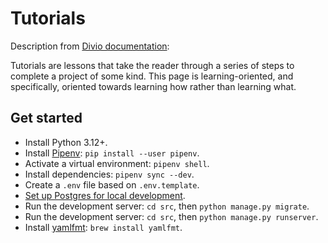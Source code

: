 # Tutorials

Description from
[Divio documentation](https://docs.divio.com/documentation-system/tutorials/):

Tutorials are lessons that take the reader through a series of steps
to complete a project of some kind.
This page is learning-oriented, and specifically, oriented towards learning
how rather than learning what.

## Get started

- Install Python 3.12+.
- Install [Pipenv](https://pipenv.pypa.io/en/latest/index.html):
  `pip install --user pipenv`.
- Activate a virtual environment: `pipenv shell`.
- Install dependencies: `pipenv sync --dev`.
- Create a `.env` file based on `.env.template`.
- [Set up Postgres for local development](./howto.md#set-up-postgres-for-local-development).
- Run the development server: `cd src`, then `python manage.py migrate`.
- Run the development server: `cd src`, then `python manage.py runserver`.
- Install [yamlfmt](https://github.com/google/yamlfmt): `brew install yamlfmt`.
